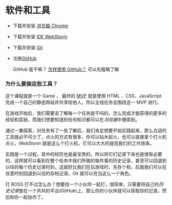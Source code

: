 # 软件和工具

- 下载并安装 [浏览器 Chrome](https://cn.bing.com/search?q=chrome)

- 下载并安装 [IDE WebStorm](https://www.jetbrains.com/webstorm/)

- 下载并安装 [Git](https://git-scm.com/)

- 注册[GitHub](https://github.com/)

  GitHub 能干嘛？ [怎样使用 GitHub？](https://www.zhihu.com/question/20070065) 可以先粗略了解

### 为什么要装这些工具？

这个课程就是一个 Game ， 最终的 [MVP](http://wiki.mbalib.com/wiki/%E6%9C%80%E7%AE%80%E5%8F%AF%E8%A1%8C%E4%BA%A7%E5%93%81) 就是使用 HTML 、CSS、JavaScript 完成一个自己的静态网站并共享给他人。所以主线任务会围绕这一 MVP 进行。



在游戏开始后，我们需要去了解每一个任务是干吗的，怎么完成才能获得的更多的经验和奖励，而我们想要知道的任何知识都可以在*浏览器*中搜索到。



通过一番探索，对任务有了一些了解后，我们肯定想要开始实践起来，那么合适的工具就必不可少了，点火的方式有很多，你可以钻木起火，也可以直接拿个打火机点火，*WebStorm* 就是这么个打火机，它可以大大的提高我们的工作效率。



实践是一个过程，其中的经历也是最宝贵的，所以将它们记录下来也是很有必要的，这样就可以看到在整个任务中我们所做的每件事的历史记录，甚至可以回退到以往的每个历史记录时刻，这就好比我们在玩游戏时，先存个档，后面我们可以在任意时刻回退到以往的存档记录。*Git*  就可以充当这么一个角色。



打 BOSS 打不过怎么办？想要找一个小伙伴一起打，很简单，只需要将自己的*历史记录*放在一个共共的平台(*GitHub*)上，那么你的小伙伴就可以获取你的记录，然后和你一起协作了。

